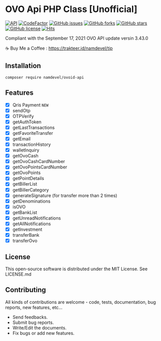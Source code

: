 # OVO Api PHP Class [Unofficial]
[![API](https://img.shields.io/badge/OVO%20API-September%2017%2C%202021-36ade1.svg)](https://www.ovo.id/features)
[![CodeFactor](https://www.codefactor.io/repository/github/namdevel/ovoid-api/badge)](https://www.codefactor.io/repository/github/namdevel/ovoid-api)
[![GitHub issues](https://img.shields.io/github/issues/namdevel/ovoid-API)](https://github.com/namdevel/ovoid-API/issues)
[![GitHub forks](https://img.shields.io/github/forks/namdevel/ovoid-API)](https://github.com/namdevel/ovoid-API/network)
[![GitHub stars](https://img.shields.io/github/stars/namdevel/ovoid-API)](https://github.com/namdevel/ovoid-API/stargazers)
[![GitHub license](https://img.shields.io/github/license/namdevel/ovoid-API)](https://github.com/namdevel/ovoid-API/blob/master/LICENSE)
[![Hits](https://hits.seeyoufarm.com/api/count/incr/badge.svg?url=https%3A%2F%2Fgithub.com%2Fnamdevel%2Fovoid-API&count_bg=%23F30000&title_bg=%23555555&icon=dev-dot-to.svg&icon_color=%23E7E7E7&title=VIEWS&edge_flat=false)](https://hits.seeyoufarm.com)

Compliant with the September 17, 2021 OVO API update versin 3.43.0

:coffee: Buy Me a Coffee : https://trakteer.id/namdevel/tip

Installation
------------
```
composer require namdevel/ovoid-api
```

Features
------------
- [x] Qris Payment `NEW`
- [x] sendOtp
- [x] OTPVerify
- [x] getAuthToken
- [x] getLastTransactions
- [x] getFavoriteTransfer
- [x] getEmail
- [x] transactionHistory
- [x] walletInquiry
- [x] getOvoCash
- [x] getOvoCashCardNumber
- [x] getOvoPointsCardNumber
- [x] getOvoPoints
- [x] getPointDetails
- [x] getBillerList
- [x] getBillerCategory
- [x] generateSignature (for transfer more than 2 times)
- [x] getDenominations
- [x] isOVO
- [x] getBankList
- [x] getUnreadNotifications
- [x] getAllNotifications
- [x] getInvestment
- [x] transferBank
- [x] transferOvo

License
------------

This open-source software is distributed under the MIT License. See LICENSE.md

Contributing
------------

All kinds of contributions are welcome - code, tests, documentation, bug reports, new features, etc...

* Send feedbacks.
* Submit bug reports.
* Write/Edit the documents.
* Fix bugs or add new features.
